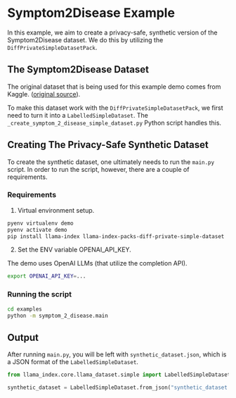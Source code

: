 # Symptom2Disease Example

In this example, we aim to create a privacy-safe, synthetic version of the
Symptom2Disease dataset. We do this by utilizing the `DiffPrivateSimpleDatasetPack`.

## The Symptom2Disease Dataset

The original dataset that is being used for this example demo comes from Kaggle.
([original source](https://www.kaggle.com/datasets/niyarrbarman/symptom2disease)).

To make this dataset work with the `DiffPrivateSimpleDatasetPack`, we first need
to turn it into a `LabelledSimpleDataset`. The `_create_symptom_2_disease_simple_dataset.py`
Python script handles this.

## Creating The Privacy-Safe Synthetic Dataset

To create the synthetic dataset, one ultimately needs to run the `main.py` script.
In order to run the script, however, there are a couple of requirements.

### Requirements

1. Virtual environment setup.

```sh
pyenv virtualenv demo
pyenv activate demo
pip install llama-index llama-index-packs-diff-private-simple-dataset
```

2. Set the ENV variable OPENAI_API_KEY.

The demo uses OpenAI LLMs (that utilize the completion API).

```sh
export OPENAI_API_KEY=...
```

### Running the script

```sh
cd examples
python -m symptom_2_disease.main
```

## Output

After running `main.py`, you will be left with `synthetic_dataset.json`, which
is a JSON format of the `LabelledSimpleDataset`.

```python
from llama_index.core.llama_dataset.simple import LabelledSimpleDataset

synthetic_dataset = LabelledSimpleDataset.from_json("synthetic_dataset.json")
```
